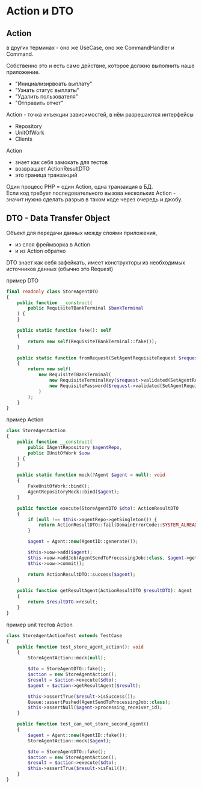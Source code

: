 # Action и DTO


## Action
в других терминах - оно же UseCase, оно же CommandHandler и Command.

Собственно это и есть само действие, которое должно выполнить наше приложение.  
- "Инициализирвоать выплату"
- "Узнать статус выплаты"
- "Удалить пользователя"
- "Отправить отчет"  


Action - точка инъекции зависимостей, в нём разрешаются интерфейсы
- Repository
- UnitOfWork
- Clients

Action
- знает как себя замокать для тестов
- возвращает ActionResultDTO
- это граница транзакций


Один процесс PHP = один Action, одна транзакция в БД.  
Если код требует последовательного вызова нескольких Action -  
значит нужно сделать разрыв в таком коде через очередь и джобу.


## DTO - Data Transfer Object  
Объект для передачи данных между слоями приложения,
- из слоя фреймворка в Action
- и из Action обратно

DTO знает как себя зафейкать, имеет конструкторы из необходимых источников данных (обычно это Request)


пример DTO
```php
final readonly class StoreAgentDTO
{
    public function __construct(
        public RequisiteTBankTerminal $bankTerminal
    ) {
    }

    public static function fake(): self
    {
        return new self(RequisiteTBankTerminal::fake());
    }

    public static function fromRequest(SetAgentRequisiteRequest $request): self
    {
        return new self(
            new RequisiteTBankTerminal(
                new RequisiteTerminalKey($request->validated(SetAgentRequisiteRequest::TERMINAL_KEY)),
                new RequisitePassword($request->validated(SetAgentRequisiteRequest::PASSWORD))
            )
        );
    }
}
```


пример Action
```php
class StoreAgentAction
{
    public function __construct(
        public IAgentRepository $agentRepo,
        public IUnitOfWork $uow 
    ) {
    }

    public static function mock(?Agent $agent = null): void
    {
        FakeUnitOfWork::bind();
        AgentRepositoryMock::bind($agent);
    }

    public function execute(StoreAgentDTO $dto): ActionResultDTO
    {
        if (null !== $this->agentRepo->getSingleton()) {
            return ActionResultDTO::fail(DomainErrorCode::SYSTEM_ALREADY_HAS_AGENT);
        }

        $agent = Agent::new(AgentID::generate());

        $this->uow->add($agent);
        $this->uow->addJob(AgentSendToProcessingJob::class, $agent->getId(), $dto->bankTerminal);
        $this->uow->commit();

        return ActionResultDTO::success($agent);
    }

    public function getResultAgent(ActionResultDTO $resultDTO): Agent
    {
        return $resultDTO->result;
    }
}
```

пример unit тестов Action
```php
class StoreAgentActionTest extends TestCase
{
    public function test_store_agent_action(): void
    {
        StoreAgentAction::mock(null);

        $dto = StoreAgentDTO::fake();
        $action = new StoreAgentAction();
        $result = $action->execute($dto);
        $agent = $action->getResultAgent($result);

        $this->assertTrue($result->isSuccess());
        Queue::assertPushed(AgentSendToProcessingJob::class);
        $this->assertNull($agent->processing_receiver_id);
    }

    public function test_can_not_store_second_agent()
    {
        $agent = Agent::new(AgentID::fake());
        StoreAgentAction::mock($agent);

        $dto = StoreAgentDTO::fake();
        $action = new StoreAgentAction();
        $result = $action->execute($dto);
        $this->assertTrue($result->isFail());
    }
}
```